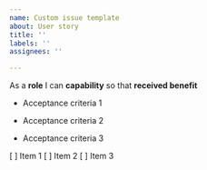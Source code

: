```yaml
---
name: Custom issue template
about: User story
title: ''
labels: ''
assignees: ''

---
```


As a **role** I can **capability** so that **received benefit**

- Acceptance criteria 1

- Acceptance criteria 2

- Acceptance criteria 3

[ ] Item 1
[ ] Item 2
[ ] Item 3
